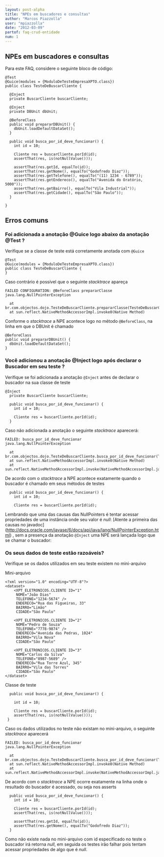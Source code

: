 ```yaml
---
layout: post-alpha
title: "NPEs em buscadores e consultas"
author: "Marcos Piazzolla"
user: "mpiazzolla"
date: "2012-03-09"
partof: faq-crud-entidade
num: 1
---
```


## NPEs em buscadores e consultas

Para este FAQ, considere o seguinte bloco de código:

    @Test
    @Guice(modules = {ModuloDeTesteEmpresaXPTO.class})
    public class TesteDeBuscarCliente {

      @Inject
	  private BuscarCliente buscarCliente;
	  
	  @Inject
	  private DBUnit dbUnit;
	  
	  @BeforeClass
	  public void prepararDBUnit() {
	    dbUnit.loadDefaultDataSet();
	  }
	  
      public void busca_por_id_deve_funcionar() {
        int id = 10;
          
        Cliente res = buscarCliente.porId(id);
        assertThat(res, is(notNullValue()));
        
        assertThat(res.getId, equalTo(id));
        assertThat(res.getNome(), equalTo("Godofredo Diaz"));
        assertThat(res.getTelefone(), equalTo("(11) 1234 - 6789"));
        assertThat(res.getEndereco(), equalTo("Avenida do Oratório, 5000"));
        assertThat(res.getBairro(), equalTo("Vila Industrial"));
        assertThat(res.getCidade(), equalTo("São Paulo"));
	  }
      
    }
    
## Erros comuns

### Foi adicionada a anotação @Guice logo abaixo da anotação @Test ? 

Verifique se a classe de teste está corretamente anotada com `@Guice`  

    @Test
    @Guice(modules = {ModuloDeTesteEmpresaXPTO.class})
    public class TesteDeBuscarCliente {
    }
    
Caso contrário é possível que o seguinte _stacktrace_ apareça

    FAILED CONFIGURATION: @BeforeClass prepararClasse
    java.lang.NullPointerException
    
      at br.com.objectos.dojo.TesteDeBuscarCliente.prepararClasse(TesteDeBuscarCliente.java:42)
      at sun.reflect.NativeMethodAccessorImpl.invoke0(Native Method)

Conforme o _stacktrace_ a NPE acontece logo no método `@BeforeClass`, na linha 
em que o DBUnit é chamado

    @BeforeClass
    public void prepararDBUnit() {
      dbUnit.loadDefaultDataSet();
    }
 	

### Você adicionou a anotação @Inject logo após declarar o Buscador em seu teste ?
 
Verifique se foi adicionada a anotação `@Inject` antes de declarar o buscador na sua classe de teste

    @Inject
      private BuscarCliente buscarCliente;
		 
      public void busca_por_id_deve_funcionar() {
        int id = 10;
		
        Cliente res = buscarCliente.porId(id);
      }
	
Caso não adicionada a anotação o seguinte _stacktrace_ aparecerá: 

    FAILED: busca_por_id_deve_funcionar
    java.lang.NullPointerException
    
      at br.com.objectos.dojo.TesteDeBuscarCliente.busca_por_id_deve_funcionar(TesteDeBuscarCliente.java:47)
      at sun.reflect.NativeMethodAccessorImpl.invoke0(Native Method)
      at sun.reflect.NativeMethodAccessorImpl.invoke(NativeMethodAccessorImpl.java:56)
 
De acordo com o _stacktrace_ a NPE acontece exatamente quando o buscador é chamado em seus métodos
de testes

      public void busca_por_id_deve_funcionar() {
        int id = 10;

        Cliente res = buscarCliente.porId(id);
 
Lembrando que uma das causas das NullPointers é tentar acessar propriedades de uma instância onde seu
valor é _null_: [Atente a primeira das causas no javadoc] (http://docs.oracle.com/javase/6/docs/api/java/lang/NullPointerException.html)
, sem a presença da anotação `@Inject` uma NPE será lançada logo que se chamar o buscador:
  

### Os seus dados de teste estão razoáveis?

Verifique se os dados utilizados em seu teste existem no mini-arquivo

Mini-arquivo

	<?xml version="1.0" encoding="UTF-8"?>
	<dataset>
		<XPT_ELETRONICOS.CLIENTE ID="1"
		 NOME="João Dias" 
		 TELEFONE="1234-5674" />
		 ENDERECO="Rua das Figueiras, 33" 
		 BAIRRO="Limão"
		 CIDADE="São Paulo"
		 
		<XPT_ELETRONICOS.CLIENTE ID="2"
		 NOME="Pedro de Souza" 
		 TELEFONE="7778-9874" />
		 ENDERECO="Avenida das Pedras, 1024" 
		 BAIRRO="Vila Nova"
		 CIDADE="São Paulo"
		
		<XPT_ELETRONICOS.CLIENTE ID="3"
		 NOME="Carlos da Silva" 
		 TELEFONE="8987-5689" />
		 ENDERECO="Rua Torre Azul, 345" 
		 BAIRRO="Vila das Torres"
		 CIDADE="São Paulo"
	</dataset>

Classe de teste

      public void busca_por_id_deve_funcionar() {

        int id = 10;
       
        Cliente res = buscarCliente.porId(id);
        assertThat(res, is(notNullValue()));
     }	

Caso os dados utilizados no teste não existam no mini-arquivo, o seguinte _stacktrace_ aparecerá

    FAILED: busca_por_id_deve_funcionar
    java.lang.NullPointerException
    
      at br.com.objectos.dojo.TesteDeBuscarCliente.busca_por_id_deve_funcionar(TesteDeBuscarCliente.java:62)
      at sun.reflect.NativeMethodAccessorImpl.invoke0(Native Method)
      at sun.reflect.NativeMethodAccessorImpl.invoke(NativeMethodAccessorImpl.java:39)
		
De acordo com o _stacktrace_ a NPE ocorre exatamente na linha onde o resultado do buscador é acessado,
ou seja nos asserts

      public void busca_por_id_deve_funcionar() {
        int id = 10;
        
        Cliente res = buscarCliente.porId(id);
        assertThat(res, is(notNullValue()));
        
        assertThat(res.getId, equalTo(id));
        assertThat(res.getNome(), equalTo("Godofredo Diaz"));
      }

Como não existe nada no mini-arquivo com id especificado no teste o buscador irá retorna _null_, em
seguida os testes irão falhar pois tentam acessar propriedades de algo que é _null_. 
